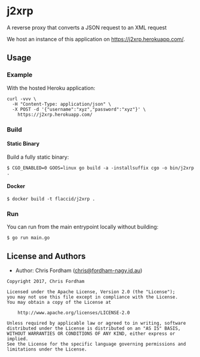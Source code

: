 # j2xrp

A reverse proxy that converts a JSON request to an XML request

We host an instance of this application on https://j2xrp.herokuapp.com/.

## Usage

### Example

With the hosted Heroku application:

```
curl -vvv \
  -H "Content-Type: application/json" \
  -X POST -d '{"username":"xyz","password":"xyz"}' \
    https://j2xrp.herokuapp.com/
```

### Build

#### Static Binary

Build a fully static binary:

    $ CGO_ENABLED=0 GOOS=linux go build -a -installsuffix cgo -o bin/j2xrp .

#### Docker

    $ docker build -t flaccid/j2xrp .

### Run

You can run from the main entrypoint locally without building:

    $ go run main.go


License and Authors
-------------------
- Author: Chris Fordham (<chris@fordham-nagy.id.au>)

```text
Copyright 2017, Chris Fordham

Licensed under the Apache License, Version 2.0 (the "License");
you may not use this file except in compliance with the License.
You may obtain a copy of the License at

    http://www.apache.org/licenses/LICENSE-2.0

Unless required by applicable law or agreed to in writing, software
distributed under the License is distributed on an "AS IS" BASIS,
WITHOUT WARRANTIES OR CONDITIONS OF ANY KIND, either express or implied.
See the License for the specific language governing permissions and
limitations under the License.
```
